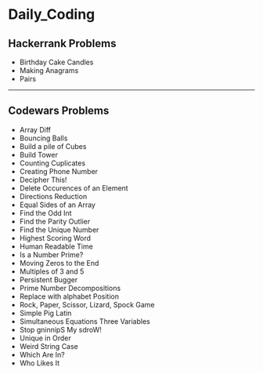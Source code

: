 # Daily_Coding

## Hackerrank Problems

- Birthday Cake Candles
- Making Anagrams
- Pairs

---

## Codewars Problems

- Array Diff
- Bouncing Balls
- Build a pile of Cubes
- Build Tower
- Counting Cuplicates
- Creating Phone Number
- Decipher This!
- Delete Occurences of an Element
- Directions Reduction
- Equal Sides of an Array
- Find the Odd Int
- Find the Parity Outlier
- Find the Unique Number
- Highest Scoring Word
- Human Readable Time
- Is a Number Prime?
- Moving Zeros to the End
- Multiples of 3 and 5
- Persistent Bugger
- Prime Number Decompositions
- Replace with alphabet Position
- Rock, Paper, Scissor, Lizard, Spock Game
- Simple Pig Latin
- Simultaneous Equations Three Variables
- Stop gninnipS My sdroW!
- Unique in Order
- Weird String Case
- Which Are In?
- Who Likes It
